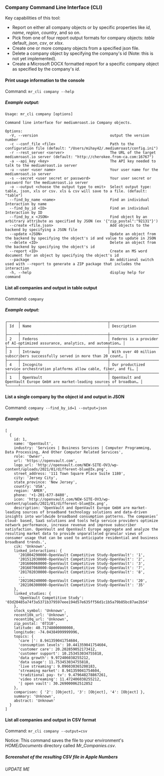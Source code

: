 ### Company Command Line Interface (CLI)
Key capabilities of this tool:
- Report on either all company objects or by specific properties like *id*, *name*, *region*, *country*, and so on.
- Pick from one of four report output formats for company objects: *table* default, *json*, *csv*, or *xlsx*.
- Create one or more company objects from a specified json file.
- Delete a company object by specifying the company's id (Note: this is not yet implemented).
- Create a Microsoft DOCX formatted report for a specific company object as specified by the company's *id*.

#### Print usage information to the console
Command: `mr_cli company --help`
##### Example output:
```
Usage: mr_cli company [options]

Command line interface for mediumroast.io Company objects.

Options:
  -V, --version                                 output the version number
  -c --conf_file <file>                         Path to the configuration file (default: "/Users/mihay42/.mediumroast/config.ini")
  -r --rest_server <server>                     The URL of the target mediumroast.io server (default: "http://cherokee.from-ca.com:16767")
  -a --api_key <key>                            The API key needed to talk to the mediumroast.io server
  -u --user <user name>                         Your user name for the mediumroast.io server
  -s --secret <user secret or password>         Your user secret or password for the mediumroast.io server
  -o --output <choose the output type to emit>  Select output type: table, json, xls or csv. xls & csv will save to a file. (default: "table")
  --find_by_name <name>                         Find an individual Interaction by name
  --find_by_id <ID>                             Find an individual Interaction by ID
  --find_by_x <JSON>                            Find object by an arbitrary attribute as specified by JSON (ex '{"zip_postal":"92131"}')
  --create <file.json>                          Add objects to the backend by specifying a JSON file
  --update <JSON>                               Update an object from the backend by specifying the object's id and value to update in JSON
  --delete <ID>                                 Delete an object from the backend by specifying the object's id
  --report <ID>                                 Create an MS word document for an object by specifying the object's id
  --package                                     An additional switch used with --report to generate a ZIP package that includes the interaction
  -h, --help                                    display help for command
```

#### List all companies and output in table output
Command: `company`
##### Example output:
```
┌─────┬────────────────────────────────────────┬─────────────────────────────────────────────────────────────────────────────┐
│ Id  │ Name                                   │ Description                                                                 │
├─────┼────────────────────────────────────────┼─────────────────────────────────────────────────────────────────────────────┤
│ 2   │ Federos                                │ Federos is a provider of AI-optimized assurance, analytics, and automation… │
├─────┼────────────────────────────────────────┼─────────────────────────────────────────────────────────────────────────────┤
│ 3   │ Intraway                               │ With over 40 million subscribers successfully served in more than 20 count… │
├─────┼────────────────────────────────────────┼─────────────────────────────────────────────────────────────────────────────┤
│ 4   │ Incognito                              │ Our productized service orchestration platforms allow cable, fiber, and fi… │
├─────┼────────────────────────────────────────┼─────────────────────────────────────────────────────────────────────────────┤
│ 1   │ OpenVault                              │ OpenVault and OpenVault Europe GmbH are market-leading sources of broadban… │
└─────┴────────────────────────────────────────┴─────────────────────────────────────────────────────────────────────────────┘
```

#### List a single company by the object id and output in JSON
Command: `company --find_by_id=1 --output=json`
##### Example output:
```
[
  {
    id: 1,
    name: 'OpenVault',
    industry: 'Services | Business Services | Computer Programming, Data Processing, And Other Computer Related Services',
    role: 'Owner',
    url: 'https://openvault.com',
    logo_url: 'http://openvault.com/NEW-SITE-OV3/wp-content/uploads/2021/01/different-blue@3x.png',
    street_address: '111 Town Square Place Suite 1180',
    city: 'Jersey City',
    state_province: 'New Jersey',
    country: 'USA',
    region: 'AMER',
    phone: '+1-201-677-8480',
    icon: 'http://openvault.com/NEW-SITE-OV3/wp-content/uploads/2021/01/different-blue@3x.png',
    description: 'OpenVault and OpenVault Europe GmbH are market-leading sources of broadband technology solutions and data-driven insights into worldwide broadband consumption patterns. The companies’ cloud- based, SaaS solutions and tools help service providers optimize network performance, increase revenue and improve subscriber satisfaction. OpenVault and OpenVault Europe aggregate and analyze the resulting market data to provide unparalleled granular views of consumer usage that can be used to anticipate residential and business broadband trends.',
    cik: 'Unknown',
    linked_interactions: {
      '201004290000-OpenVault Competitive Study-OpenVault': '1',
      '201512030000-OpenVault Competitive Study-OpenVault': '2',
      '201606060000-OpenVault Competitive Study-OpenVault': '3',
      '201607060000-OpenVault Competitive Study-OpenVault': '7',
      '201702030000-OpenVault Competitive Study-OpenVault': '8',
      ...
      '202106240000-OpenVault Competitive Study-OpenVault': '20',
      '202106300000-OpenVault Competitive Study-OpenVault': '35'
    },
    linked_studies: {
      'OpenVault Competitive Study': '03d20485a74f3a5371b379597eee194d57e635ff56d1c1b5a79b85bc87ae2b54'
    },
    stock_symbol: 'Unknown',
    recent10k_url: 'Unknown',
    recent10q_url: 'Unknown',
    zip_postal: '07310',
    latitude: 40.71748000000008,
    longitude: -74.04384999999996,
    topics: {
      'care |': 8.941359041754604,
      'consumption levels': 10.441359041754604,
      'customer care': 20.202859052173412,
      'customer support': 10.253453034755818,
      'data growth': 9.972406038255212,
      'data usage': 11.753453034755818,
      'live streaming': 9.096030365208183,
      'streaming market': 8.941359041754604,
      'traditional pay- tv': 9.479648278867261,
      'video streaming': 11.472406038255212,
      '| open vault': 30.269000062512852
    },
    comparison: { '2': [Object], '3': [Object], '4': [Object] },
    summary: 'Unknown',
    abstract: 'Unknown'
  }
]
```
#### List all companies and output in CSV format
Command: `mr_cli company --output=csv`

Notice: This command saves the file to your environment's *HOME/Documents* directory called *Mr_Companies.csv*.

##### Screenshot of the resulting CSV file in Apple Numbers
*UPDATE ME*